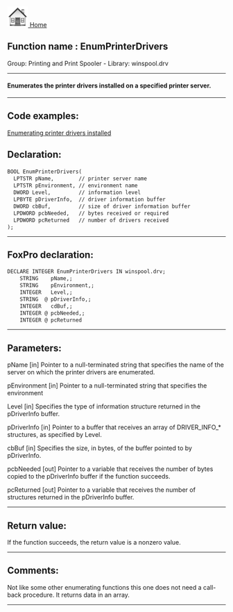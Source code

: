 [<img src="../../images/home.png"> Home ](https://github.com/VFPX/Win32API)  

## Function name : EnumPrinterDrivers
Group: Printing and Print Spooler - Library: winspool.drv    
***  


#### Enumerates the printer drivers installed on a specified printer server.
***  


## Code examples:
[Enumerating printer drivers installed](../../samples/sample_082.md)  

## Declaration:
```foxpro  
BOOL EnumPrinterDrivers(
  LPTSTR pName,        // printer server name
  LPTSTR pEnvironment, // environment name
  DWORD Level,         // information level
  LPBYTE pDriverInfo,  // driver information buffer
  DWORD cbBuf,         // size of driver information buffer
  LPDWORD pcbNeeded,   // bytes received or required
  LPDWORD pcReturned   // number of drivers received
);  
```  
***  


## FoxPro declaration:
```foxpro  
DECLARE INTEGER EnumPrinterDrivers IN winspool.drv;
	STRING    pName,;
	STRING    pEnvironment,;
	INTEGER   Level,;
	STRING  @ pDriverInfo,;
	INTEGER   cdBuf,;
	INTEGER @ pcbNeeded,;
	INTEGER @ pcReturned  
```  
***  


## Parameters:
pName 
[in] Pointer to a null-terminated string that specifies the name of the server on which the printer drivers are enumerated. 

pEnvironment 
[in] Pointer to a null-terminated string that specifies the environment 

Level 
[in] Specifies the type of information structure returned in the pDriverInfo buffer. 

pDriverInfo 
[in] Pointer to a buffer that receives an array of DRIVER_INFO_* structures, as specified by Level. 

cbBuf 
[in] Specifies the size, in bytes, of the buffer pointed to by pDriverInfo. 

pcbNeeded 
[out] Pointer to a variable that receives the number of bytes copied to the pDriverInfo buffer if the function succeeds. 

pcReturned 
[out] Pointer to a variable that receives the number of structures returned in the pDriverInfo buffer. 
  
***  


## Return value:
If the function succeeds, the return value is a nonzero value.  
***  


## Comments:
Not like some other enumerating functions this one does not need a call-back procedure. It returns data in an array.  
  
***  

